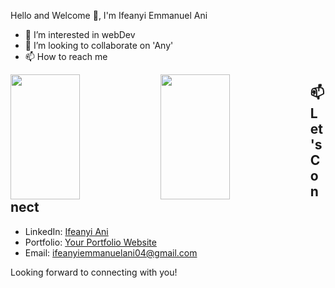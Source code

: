 Hello and Welcome 👋, I'm Ifeanyi Emmanuel Ani
- 👀 I’m interested in webDev
- 💞️ I’m looking to collaborate on 'Any'
- 📫 How to reach me 

<img height=200 width=47% align="left" src="https://github-readme-stats.vercel.app/api?username=Ifeanyi-Ani&show_icons=true&bg_color=00000000" />
<img height=200 width=47% align="left" src="https://github-readme-stats.vercel.app/api/top-langs?username=Ifeanyi-Ani&layout=compact&langs_count=8&card_width=320&bg_color=00000000" />

## 📫 Let's Connect

- LinkedIn: [Ifeanyi Ani](https://www.linkedin.com/in/ifeanyi-ani-997520246/)
- Portfolio: [Your Portfolio Website](https://www.your-portfolio.com)
- Email: ifeanyiemmanuelani04@gmail.com

Looking forward to connecting with you!

